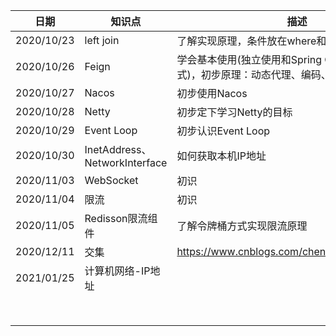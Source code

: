 | 日期       | 知识点                        | 描述                                                         |
| ---------- | ----------------------------- | ------------------------------------------------------------ |
| 2020/10/23 | left join                     | 了解实现原理，条件放在where和on上的区别                      |
| 2020/10/26 | Feign                         | 学会基本使用(独立使用和Spring Cloud封装使用方式)，初步原理：动态代理、编码、解码。 |
| 2020/10/27 | Nacos                         | 初步使用Nacos                                                |
| 2020/10/28 | Netty                         | 初步定下学习Netty的目标                                      |
| 2020/10/29 | Event Loop                    | 初步认识Event Loop                                           |
| 2020/10/30 | InetAddress、NetworkInterface | 如何获取本机IP地址                                           |
| 2020/11/03 | WebSocket                     | 初识                                                         |
| 2020/11/04 | 限流                          | 初识                                                         |
| 2020/11/05 | Redisson限流组件              | 了解令牌桶方式实现限流原理                                   |
| 2020/12/11 | 交集                          | https://www.cnblogs.com/chenfq/p/9469642.html                |
| 2021/01/25 | 计算机网络-IP地址             |                                                              |
|            |                               |                                                              |
|            |                               |                                                              |
|            |                               |                                                              |
|            |                               |                                                              |
|            |                               |                                                              |
|            |                               |                                                              |
|            |                               |                                                              |
|            |                               |                                                              |



